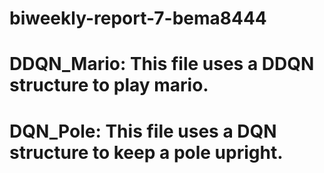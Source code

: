 # biweekly-report-7-bema8444

# DDQN_Mario: This file uses a DDQN structure to play mario.

# DQN_Pole: This file uses a DQN structure to keep a pole upright. 


